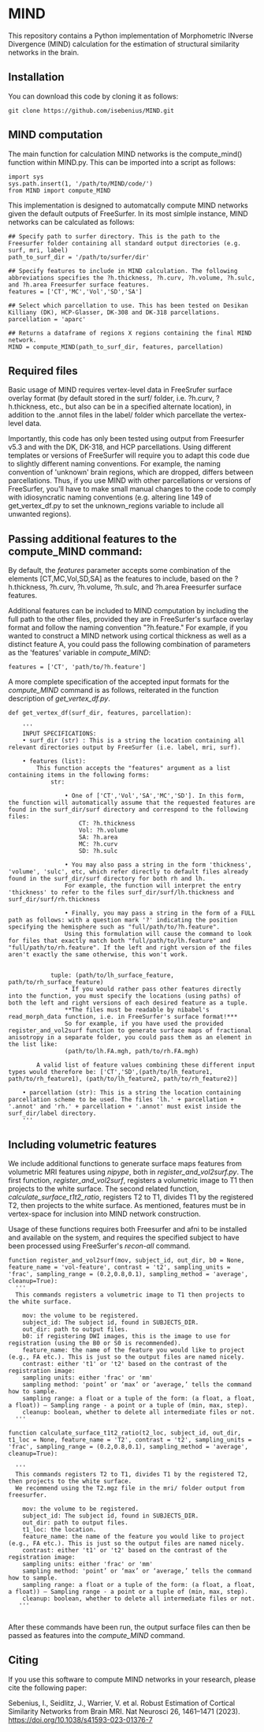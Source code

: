 # MIND
This repository contains a Python implementation of Morphometric INverse Divergence (MIND) calculation for the estimation of structural similarity networks in the brain.

## Installation
You can download this code by cloning it as follows: 
```
git clone https://github.com/isebenius/MIND.git 
```
## MIND computation
The main function for calculation MIND networks is the compute_mind() function within MIND.py. This can be imported into a script as follows:
```
import sys
sys.path.insert(1, '/path/to/MIND/code/')
from MIND import compute_MIND
```

This implementation is designed to automatcally compute MIND networks given the default outputs of FreeSurfer. In its most simlple instance, MIND networks can be calculated as follows:

```
## Specify path to surfer directory. This is the path to the Freesurfer folder containing all standard output directories (e.g. surf, mri, label)
path_to_surf_dir = '/path/to/surfer/dir' 

## Specify features to include in MIND calculation. The following abbreviations specifies the ?h.thickness, ?h.curv, ?h.volume, ?h.sulc, and ?h.area Freesurfer surface features.
features = ['CT','MC','Vol','SD','SA'] 

## Select which parcellation to use. This has been tested on Desikan Killiany (DK), HCP-Glasser, DK-308 and DK-318 parcellations.
parcellation = 'aparc' 

## Returns a dataframe of regions X regions containing the final MIND network.
MIND = compute_MIND(path_to_surf_dir, features, parcellation) 

```
## Required files
Basic usage of MIND requires vertex-level data in FreeSrufer surface overlay format (by default stored in the surf/ folder, i.e. ?h.curv, ?h.thickness, etc., but also can be in a specified alternate location), in addition to the .annot files in the label/ folder which parcellate the vertex-level data.

Importantly, this code has only been tested using output from Freesurfer v5.3 and with the DK, DK-318, and HCP parcellations. Using different templates or versions of FreeSurfer will require you to adapt this code due to slightly different naming conventions. For example, the naming convention of 'unknown' brain regions, which are dropped, differs between parcellations. Thus, if you use MIND with other parcellations or versions of FreeSurfer, you'll have to make small manual changes to the code to comply with idiosyncratic naming conventions (e.g. altering line 149 of get_vertex_df.py to set the unknown_regions variable to include all unwanted regions).

## Passing additional features to the compute_MIND command:
By default, the _features_ parameter accepts some combination of the elements [CT,MC,Vol,SD,SA] as the features to include, based on the ?h.thickness, ?h.curv, ?h.volume, ?h.sulc, and ?h.area Freesurfer surface features. 

Additional features can be included to MIND computation by including the full path to the other files, provided they are in FreeSurfer's surface overlay format and follow the naming convention "?h.feature." For example, if you wanted to construct a MIND network using cortical thickness as well as a distinct feature A, you could pass the following combination of parameters as the 'features' variable in _compute_MIND_:

```
features = ['CT', 'path/to/?h.feature']
```
A more complete specification of the accepted input formats for the _compute_MIND_ command is as follows, reiterated in the function description of _get_vertex_df.py_.

```
def get_vertex_df(surf_dir, features, parcellation):

    '''
    INPUT SPECIFICATIONS:
    • surf_dir (str) : This is a string the location containing all relevant directories output by FreeSurfer (i.e. label, mri, surf).

    • features (list):
        This function accepts the "features" argument as a list containing items in the following forms:
            str: 

                • One of ['CT','Vol','SA','MC','SD']. In this form, the function will automatically assume that the requested features are found in the surf_dir/surf directory and correspond to the following files:
                    CT: ?h.thickness
                    Vol: ?h.volume
                    SA: ?h.area
                    MC: ?h.curv
                    SD: ?h.sulc 

                • You may also pass a string in the form 'thickness', 'volume', 'sulc', etc, which refer directly to default files already found in the surf_dir/surf directory for both rh and lh.
                For example, the function will interpret the entry 'thickness' to refer to the files surf_dir/surf/lh.thickness and surf_dir/surf/rh.thickness

                • Finally, you may pass a string in the form of a FULL path as follows: with a question mark '?' indicating the position specifying the hemisphere such as "full/path/to/?h.feature".
                Using this formulation will cause the command to look for files that exactly match both "full/path/to/lh.feature" and "full/path/to/rh.feature". If the left and right version of the files aren't exactly the same otherwise, this won't work.


            tuple: (path/to/lh_surface_feature, path/to/rh_surface_feature)
                • If you would rather pass other features directly into the function, you must specify the locations (using paths) of both the left and right versions of each desired feature as a tuple.
                **The files must be readable by nibabel's read_morph_data function, i.e. in FreeSurfer's surface format!***
                So for example, if you have used the provided register_and_vol2surf function to generate surface maps of fractional anisotropy in a separate folder, you could pass them as an element in the list like:
                (path/to/lh.FA.mgh, path/to/rh.FA.mgh)

        A valid list of feature values combining these different input types would therefore be: ['CT','SD',(path/to/lh_feature1, path/to/rh_feature1), (path/to/lh_feature2, path/to/rh_feature2)] 
    
    • parcellation (str): This is a string the location containing parcellation scheme to be used. The files 'lh.' + parcellation + '.annot' and 'rh.' + parcellation + '.annot' must exist inside the surf_dir/label directory.
    '''
```
## Including volumetric features
We include additional functions to generate surface maps features from volumetric MRI features using _nipype_, both in _register_and_vol2surf.py_. The first function, _register_and_vol2surf_, registers a volumetric image to T1 then projects to the white surface. The second related function, _calculate_surface_t1t2_ratio_, registers T2 to T1, divides T1 by the registered T2, then projects to the white surface. As mentioned, features must be in vertex-space for inclusion into MIND network construction.

Usage of these functions requires both Freesurfer and afni to be installed and available on the system, and requires the specified subject to have been processed using FreeSurfer's _recon-all_ command.

```
function register_and_vol2surf(mov, subject_id, out_dir, b0 = None, feature_name = 'vol-feature', contrast = 't2', sampling_units = 'frac', sampling_range = (0.2,0.8,0.1), sampling_method = 'average', cleanup=True):
  '''
  This commands registers a volumetric image to T1 then projects to the white surface.
  
  	mov: the volume to be registered.
	subject_id: The subject id, found in SUBJECTS_DIR.
	out_dir: path to output files.
	b0: if registering DWI images, this is the image to use for registration (using the B0 or S0 is recommended).
	feature_name: the name of the feature you would like to project (e.g., FA etc.). This is just so the output files are named nicely.
	contrast: either 't1' or 't2' based on the contrast of the registration image:
	sampling units: either 'frac' or 'mm'
	sampling method: 'point’ or ‘max’ or ‘average,’ tells the command how to sample.
	sampling range: a float or a tuple of the form: (a float, a float, a float)) – Sampling range - a point or a tuple of (min, max, step).
	cleanup: boolean, whether to delete all intermediate files or not.
  '''
 
function calculate_surface_t1t2_ratio(t2_loc, subject_id, out_dir, t1_loc = None, feature_name = 'T2', contrast = 't2', sampling_units = 'frac', sampling_range = (0.2,0.8,0.1), sampling_method = 'average', cleanup=True):

  '''
  This commands registers T2 to T1, divides T1 by the registered T2, then projects to the white surface.
  We recommend using the T2.mgz file in the mri/ folder output from freesurfer.
  
  	mov: the volume to be registered.
	subject_id: The subject id, found in SUBJECTS_DIR.
	out_dir: path to output files.
	t1_loc: the location.
	feature_name: the name of the feature you would like to project (e.g., FA etc.). This is just so the output files are named nicely.
	contrast: either 't1' or 't2' based on the contrast of the registration image:
	sampling units: either 'frac' or 'mm'
	sampling method: 'point’ or ‘max’ or ‘average,’ tells the command how to sample.
	sampling range: a float or a tuple of the form: (a float, a float, a float)) – Sampling range - a point or a tuple of (min, max, step).
	cleanup: boolean, whether to delete all intermediate files or not.
   '''
   
```

After these commands have been run, the output surface files can then be passed as features into the _compute_MIND_ command.

## Citing

If you use this software to compute MIND networks in your research, please cite the following paper:

Sebenius, I., Seidlitz, J., Warrier, V. et al. Robust Estimation of Cortical Similarity Networks from Brain MRI. Nat Neurosci 26, 1461–1471 (2023). https://doi.org/10.1038/s41593-023-01376-7
